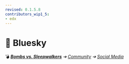 ```yaml
---
revised: 0.1.5.8
contributors_wip1_5:
- edx
---
```


# 📄 Bluesky

💣 ***[Bombs vs. Sleepwalkers](/README.md)** ➔ [Community](/community/readme.md) ➔ [Social Media](/community/social_media/readme.md)*

